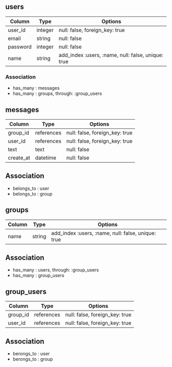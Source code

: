 ## users

|Column|Type|Options|
|------|----|-------|
|user_id|integer|null: false, foreign_key: true|
|email|string|null: false|
|password|integer|null: false|
|name|string|add_index :users, :name, null: false, unique: true|

### Association
- has_many : messages
- has_many : groups, through: :group_users


## messages
|Column|Type|Options|
|------|----|-------|
|group_id|references|null: false, foreign_key: true|
|user_id|references|null: false, foreign_key: true|
|text|text|null: false|
|create_at|datetime|null: false|

## Association
- belongs_to : user
- belongs_to : group


## groups
|Column|Type|Options|
|------|----|-------|
|name|string|add_index :users, :name, null: false, unique: true|

## Association
- has_many : users, through: :group_users
- has_many : group_users


## group_users
|Column|Type|Options|
|------|----|-------|
|group_id|references|null: false, foreign_key: true|
|user_id|references|null: false, foreign_key: true|

## Association
- berongs_to : user
- berongs_to : group

